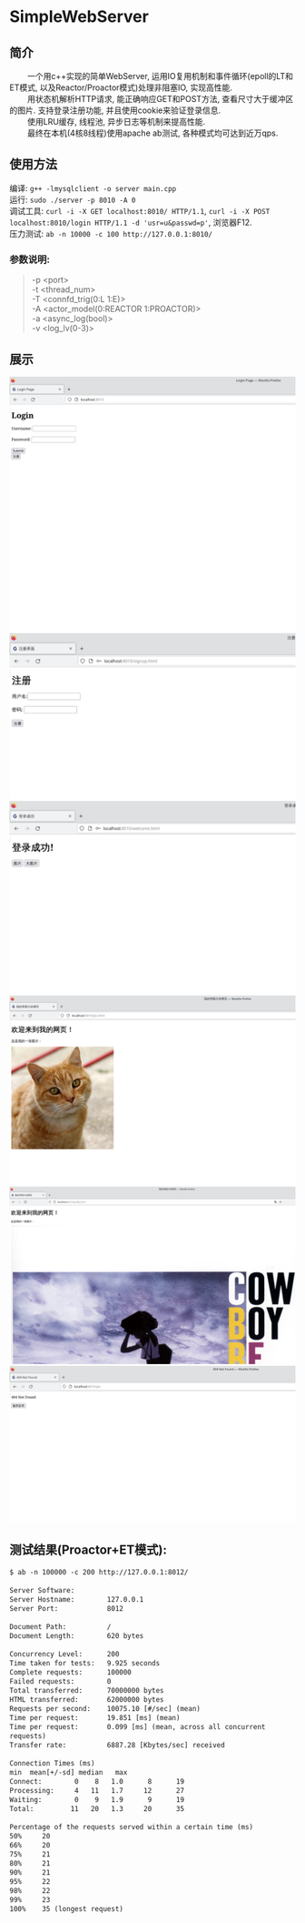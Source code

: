 # SimpleWebServer

## 简介
&nbsp;&nbsp;&nbsp;&nbsp;&nbsp;&nbsp;&nbsp;&nbsp;一个用c++实现的简单WebServer, 运用IO复用机制和事件循环(epoll的LT和ET模式, 以及Reactor/Proactor模式)处理非阻塞IO, 实现高性能.  
&nbsp;&nbsp;&nbsp;&nbsp;&nbsp;&nbsp;&nbsp;&nbsp;用状态机解析HTTP请求, 能正确响应GET和POST方法, 查看尺寸大于缓冲区的图片. 支持登录注册功能, 并且使用cookie来验证登录信息.  
&nbsp;&nbsp;&nbsp;&nbsp;&nbsp;&nbsp;&nbsp;&nbsp;使用LRU缓存, 线程池, 异步日志等机制来提高性能.  
&nbsp;&nbsp;&nbsp;&nbsp;&nbsp;&nbsp;&nbsp;&nbsp;最终在本机(4核8线程)使用apache ab测试, 各种模式均可达到近万qps.

## 使用方法
编译: `g++ -lmysqlclient -o server main.cpp`  
运行: `sudo ./server -p 8010 -A 0`  
调试工具: `curl -i -X GET localhost:8010/ HTTP/1.1`, `curl -i -X POST localhost:8010/login HTTP/1.1 -d 'usr=u&passwd=p'`, 浏览器F12.  
压力测试: `ab -n 10000 -c 100 http://127.0.0.1:8010/`

### 参数说明:
> -p \<port>  
> -t <thread_num>  
> -T <connfd_trig(0:L 1:E)>  
> -A <actor_model(0:REACTOR 1:PROACTOR)>  
> -a <async_log(bool)>  
> -v <log_lv(0-3)>

## 展示
![log](mdRes/login%20page.png)
![signup](mdRes/signup.png)
![welcome](mdRes/welcome%20page.png)
![pic](mdRes/pic.png)
![picBig](mdRes/picBig.png)
![404](mdRes/404.png)

## 测试结果(Proactor+ET模式):
```shell
$ ab -n 100000 -c 200 http://127.0.0.1:8012/

Server Software:        
Server Hostname:        127.0.0.1
Server Port:            8012

Document Path:          /
Document Length:        620 bytes

Concurrency Level:      200
Time taken for tests:   9.925 seconds
Complete requests:      100000
Failed requests:        0
Total transferred:      70000000 bytes
HTML transferred:       62000000 bytes
Requests per second:    10075.10 [#/sec] (mean)
Time per request:       19.851 [ms] (mean)
Time per request:       0.099 [ms] (mean, across all concurrent requests)
Transfer rate:          6887.28 [Kbytes/sec] received

Connection Times (ms)
min  mean[+/-sd] median   max
Connect:        0    8   1.0      8      19
Processing:     4   11   1.7     12      27
Waiting:        0    9   1.9      9      19
Total:         11   20   1.3     20      35

Percentage of the requests served within a certain time (ms)
50%     20
66%     20
75%     21
80%     21
90%     21
95%     22
98%     22
99%     23
100%    35 (longest request)
```